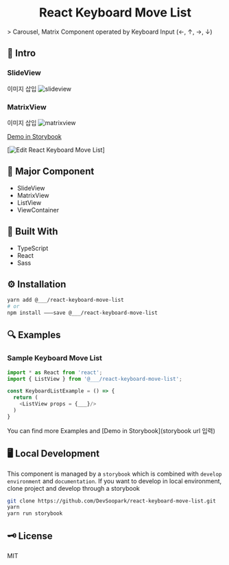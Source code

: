 <h1 align = "center">React Keyboard Move List</center></h1>
> Carousel, Matrix Component operated by Keyboard Input (←, ↑, →, ↓)

## 💽 Intro


### SlideView

이미지 삽입 ![slideview](https://github.com/DevSoopark/react-keyboard-move-list/raw/master/SlideView-Demo.gif)

### MatrixView

이미지 삽입 ![matrixview](https://github.com/DevSoopark/react-keyboard-move-list/raw/master/MatrixView-Demo.gif)

[Demo in Storybook](https://DevSoopark.github.io/react-keyboard-move-list/)

[![Edit React Keyboard Move List](https://codesandbox.io/static/img/play-codesandbox.svg)]

## 🌟 Major Component


- SlideView
- MatrixView
- ListView
- ViewContainer

## 🔨 Built With


- TypeScript
- React
- Sass

## ⚙️ Installation


```sh
yarn add @___/react-keyboard-move-list
# or
npm install ———save @___/react-keyboard-move-list
```

## 🔍 Examples


### Sample Keyboard Move List

```javascript
import * as React from 'react';
import { ListView } from '@___/react-keyboard-move-list';

const KeyboardListExample = () => {
  return (
    <ListView props = {___}/>
  )
}
```

You can find more Examples and [Demo in Storybook](storybook url 입력)

## 🖥 Local Development


This component is managed by a `storybook` which is combined with `develop environment` and `documentation`. If you want to develop in local environment, clone project and develop through a storybook

```sh
git clone https://github.com/DevSoopark/react-keyboard-move-list.git
yarn
yarn run storybook
```

## 🗝 License


MIT